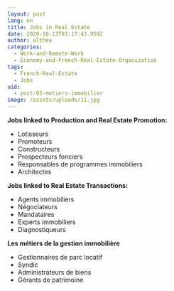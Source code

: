 ```yaml
---
layout: post
lang: en
title: Jobs in Real Estate
date: 2020-10-13T03:17:43.959Z
author: althea
categories:
  - Work-and-Remote-Work
  - Economy-and-French-Real-Estate-Organization
tags:
  - French-Real-Estate
  - Jobs
uid:
  - post-03-metiers-immobilier
image: /assets/uploads/11.jpg
---
```

**Jobs linked to Production and Real Estate Promotion:**

* Lotisseurs
* Promoteurs
* Constructeurs
* Prospecteurs fonciers
* Responsables de programmes immobiliers
* Architectes

**Jobs linked to Real Estate Transactions:**

* Agents immobiliers
* Négociateurs
* Mandataires
* Experts immobiliers
* Diagnostiqueurs

**Les métiers de la gestion immobilière**

* Gestionnaires de parc locatif
* Syndic
* Administrateurs de biens
* Gérants de patrimoine